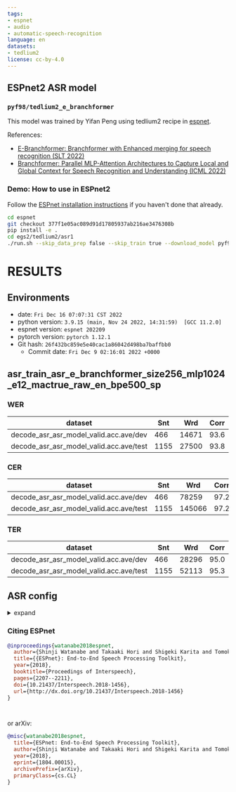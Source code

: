 ```yaml
---
tags:
- espnet
- audio
- automatic-speech-recognition
language: en
datasets:
- tedlium2
license: cc-by-4.0
---
```


## ESPnet2 ASR model 

### `pyf98/tedlium2_e_branchformer`

This model was trained by Yifan Peng using tedlium2 recipe in [espnet](https://github.com/espnet/espnet/).

References:
- [E-Branchformer: Branchformer with Enhanced merging for speech recognition (SLT 2022)](https://arxiv.org/abs/2210.00077)
- [Branchformer: Parallel MLP-Attention Architectures to Capture Local and Global Context for Speech Recognition and Understanding (ICML 2022)](https://proceedings.mlr.press/v162/peng22a.html)


### Demo: How to use in ESPnet2

Follow the [ESPnet installation instructions](https://espnet.github.io/espnet/installation.html)
if you haven't done that already.

```bash
cd espnet
git checkout 377f1e05ac089d91d17805937ab216ae3476308b
pip install -e .
cd egs2/tedlium2/asr1
./run.sh --skip_data_prep false --skip_train true --download_model pyf98/tedlium2_e_branchformer
```

<!-- Generated by scripts/utils/show_asr_result.sh -->
# RESULTS
## Environments
- date: `Fri Dec 16 07:07:31 CST 2022`
- python version: `3.9.15 (main, Nov 24 2022, 14:31:59)  [GCC 11.2.0]`
- espnet version: `espnet 202209`
- pytorch version: `pytorch 1.12.1`
- Git hash: `26f432bc859e5e40cac1a86042d498ba7baffbb0`
  - Commit date: `Fri Dec 9 02:16:01 2022 +0000`

## asr_train_asr_e_branchformer_size256_mlp1024_e12_mactrue_raw_en_bpe500_sp
### WER

|dataset|Snt|Wrd|Corr|Sub|Del|Ins|Err|S.Err|
|---|---|---|---|---|---|---|---|---|
|decode_asr_asr_model_valid.acc.ave/dev|466|14671|93.6|4.0|2.3|0.9|7.3|71.2|
|decode_asr_asr_model_valid.acc.ave/test|1155|27500|93.8|3.9|2.3|0.9|7.1|62.2|

### CER

|dataset|Snt|Wrd|Corr|Sub|Del|Ins|Err|S.Err|
|---|---|---|---|---|---|---|---|---|
|decode_asr_asr_model_valid.acc.ave/dev|466|78259|97.2|0.8|2.0|0.9|3.7|71.2|
|decode_asr_asr_model_valid.acc.ave/test|1155|145066|97.2|0.8|2.0|0.9|3.7|62.2|

### TER

|dataset|Snt|Wrd|Corr|Sub|Del|Ins|Err|S.Err|
|---|---|---|---|---|---|---|---|---|
|decode_asr_asr_model_valid.acc.ave/dev|466|28296|95.0|2.7|2.2|0.8|5.8|71.2|
|decode_asr_asr_model_valid.acc.ave/test|1155|52113|95.3|2.5|2.2|0.9|5.6|62.2|

## ASR config

<details><summary>expand</summary>

```
config: conf/tuning/train_asr_e_branchformer_size256_mlp1024_e12_mactrue.yaml
print_config: false
log_level: INFO
dry_run: false
iterator_type: sequence
output_dir: exp/asr_train_asr_e_branchformer_size256_mlp1024_e12_mactrue_raw_en_bpe500_sp
ngpu: 1
seed: 2022
num_workers: 6
num_att_plot: 3
dist_backend: nccl
dist_init_method: env://
dist_world_size: 2
dist_rank: 0
local_rank: 0
dist_master_addr: localhost
dist_master_port: 42299
dist_launcher: null
multiprocessing_distributed: true
unused_parameters: false
sharded_ddp: false
cudnn_enabled: true
cudnn_benchmark: false
cudnn_deterministic: true
collect_stats: false
write_collected_feats: false
max_epoch: 50
patience: null
val_scheduler_criterion:
- valid
- loss
early_stopping_criterion:
- valid
- loss
- min
best_model_criterion:
-   - valid
    - acc
    - max
keep_nbest_models: 10
nbest_averaging_interval: 0
grad_clip: 5.0
grad_clip_type: 2.0
grad_noise: false
accum_grad: 1
no_forward_run: false
resume: true
train_dtype: float32
use_amp: true
log_interval: null
use_matplotlib: true
use_tensorboard: true
create_graph_in_tensorboard: false
use_wandb: false
wandb_project: null
wandb_id: null
wandb_entity: null
wandb_name: null
wandb_model_log_interval: -1
detect_anomaly: false
pretrain_path: null
init_param: []
ignore_init_mismatch: false
freeze_param: []
num_iters_per_epoch: null
batch_size: 20
valid_batch_size: null
batch_bins: 50000000
valid_batch_bins: null
train_shape_file:
- exp/asr_stats_raw_en_bpe500_sp/train/speech_shape
- exp/asr_stats_raw_en_bpe500_sp/train/text_shape.bpe
valid_shape_file:
- exp/asr_stats_raw_en_bpe500_sp/valid/speech_shape
- exp/asr_stats_raw_en_bpe500_sp/valid/text_shape.bpe
batch_type: numel
valid_batch_type: null
fold_length:
- 80000
- 150
sort_in_batch: descending
sort_batch: descending
multiple_iterator: false
chunk_length: 500
chunk_shift_ratio: 0.5
num_cache_chunks: 1024
train_data_path_and_name_and_type:
-   - dump/raw/train_sp/wav.scp
    - speech
    - kaldi_ark
-   - dump/raw/train_sp/text
    - text
    - text
valid_data_path_and_name_and_type:
-   - dump/raw/dev/wav.scp
    - speech
    - kaldi_ark
-   - dump/raw/dev/text
    - text
    - text
allow_variable_data_keys: false
max_cache_size: 0.0
max_cache_fd: 32
valid_max_cache_size: null
optim: adam
optim_conf:
    lr: 0.002
    weight_decay: 1.0e-06
scheduler: warmuplr
scheduler_conf:
    warmup_steps: 15000
token_list:
- <blank>
- <unk>
- s
- ▁the
- t
- ▁a
- ▁and
- ▁to
- d
- e
- ▁of
- ''''
- n
- ing
- ▁in
- ▁i
- ▁that
- i
- a
- l
- p
- m
- y
- o
- ▁it
- ▁we
- c
- u
- ▁you
- ed
- ▁
- r
- ▁is
- re
- ▁this
- ar
- g
- ▁so
- al
- b
- ▁s
- or
- ▁f
- ▁c
- in
- k
- f
- ▁for
- ic
- er
- le
- ▁be
- ▁do
- ▁re
- ve
- ▁e
- ▁w
- ▁was
- es
- ▁they
- ly
- h
- ▁on
- v
- ▁are
- ri
- ▁have
- an
- ▁what
- ▁with
- ▁t
- w
- ur
- it
- ent
- ▁can
- ▁he
- ▁but
- ra
- ce
- ▁me
- ▁b
- ▁ma
- ▁p
- ll
- ▁st
- ▁one
- 'on'
- ▁about
- th
- ▁de
- en
- ▁all
- ▁not
- il
- ▁g
- ch
- at
- ▁there
- ▁mo
- ter
- ation
- tion
- ▁at
- ▁my
- ro
- ▁as
- te
- ▁le
- ▁con
- ▁like
- ▁people
- ▁or
- ▁an
- el
- ▁if
- ▁from
- ver
- ▁su
- ▁co
- ate
- ▁these
- ol
- ci
- ▁now
- ▁see
- ▁out
- ▁our
- ion
- ▁know
- ect
- ▁just
- as
- ▁ex
- ▁ch
- ▁d
- ▁when
- ▁very
- ▁think
- ▁who
- ▁because
- ▁go
- ▁up
- ▁us
- ▁pa
- ▁no
- ies
- ▁di
- ▁ho
- om
- ive
- ▁get
- id
- ▁o
- ▁hi
- un
- ▁how
- ▁by
- ir
- et
- ck
- ity
- ▁po
- ul
- ▁which
- ▁mi
- ▁some
- z
- ▁sp
- ▁un
- ▁going
- ▁pro
- ist
- ▁se
- ▁look
- ▁time
- ment
- de
- ▁more
- ▁had
- ng
- ▁would
- ge
- la
- ▁here
- ▁really
- x
- ▁your
- ▁them
- us
- me
- ▁en
- ▁two
- ▁k
- ▁li
- ▁world
- ne
- ow
- ▁way
- ▁want
- ▁work
- ▁don
- ▁lo
- ▁fa
- ▁were
- ▁their
- age
- vi
- ▁ha
- ac
- der
- est
- ▁bo
- am
- ▁other
- able
- ▁actually
- ▁sh
- ▁make
- ▁ba
- ▁la
- ine
- ▁into
- ▁where
- ▁could
- ▁comp
- ting
- ▁has
- ▁will
- ▁ne
- j
- ical
- ally
- ▁vi
- ▁things
- ▁te
- igh
- ▁say
- ▁years
- ers
- ▁ra
- ther
- ▁than
- ru
- ▁ro
- op
- ▁did
- ▁any
- ▁new
- ound
- ig
- ▁well
- mo
- ▁she
- ▁na
- ▁been
- he
- ▁thousand
- ▁car
- ▁take
- ▁right
- ▁then
- ▁need
- ▁start
- ▁hundred
- ▁something
- ▁over
- ▁com
- ia
- ▁kind
- um
- if
- ▁those
- ▁first
- ▁pre
- ta
- ▁said
- ize
- end
- ▁even
- ▁thing
- one
- ▁back
- ite
- ▁every
- ▁little
- ry
- ▁life
- ▁much
- ke
- ▁also
- ▁most
- ant
- per
- ▁three
- ▁come
- ▁lot
- ance
- ▁got
- ▁talk
- ▁per
- ▁inter
- ▁sa
- ▁use
- ▁mu
- ▁part
- ish
- ence
- ▁happen
- ▁bi
- ▁mean
- ough
- ▁qu
- ▁bu
- ▁day
- ▁ga
- ▁only
- ▁many
- ▁different
- ▁dr
- ▁th
- ▁show
- ful
- ▁down
- ated
- ▁good
- ▁tra
- ▁around
- ▁idea
- ▁human
- ous
- ▁put
- ▁through
- ▁five
- ▁why
- ▁change
- ▁real
- ff
- ible
- ▁fact
- ▁same
- ▁jo
- ▁live
- ▁year
- ▁problem
- ▁ph
- ▁four
- ▁give
- ▁big
- ▁tell
- ▁great
- ▁try
- ▁va
- ▁ru
- ▁system
- ▁six
- ▁plan
- ▁place
- ▁build
- ▁called
- ▁again
- ▁point
- ▁twenty
- ▁percent
- ▁nine
- ▁find
- ▁app
- ▁after
- ▁long
- ▁eight
- ▁imp
- ▁gene
- ▁design
- ▁today
- ▁should
- ▁made
- ious
- ▁came
- ▁learn
- ▁last
- ▁own
- way
- ▁turn
- ▁seven
- ▁high
- ▁question
- ▁person
- ▁brain
- ▁important
- ▁another
- ▁thought
- ▁trans
- ▁create
- ness
- ▁hu
- ▁power
- ▁act
- land
- ▁play
- ▁sort
- ▁old
- ▁before
- ▁course
- ▁understand
- ▁feel
- ▁might
- ▁each
- ▁million
- ▁better
- ▁together
- ▁ago
- ▁example
- ▁help
- ▁story
- ▁next
- ▁hand
- ▁school
- ▁water
- ▁develop
- ▁technology
- que
- ▁second
- ▁grow
- ▁still
- ▁cell
- ▁believe
- ▁number
- ▁small
- ▁between
- qui
- ▁data
- ▁become
- ▁america
- ▁maybe
- ▁space
- ▁project
- ▁organ
- ▁vo
- ▁children
- ▁book
- graph
- ▁open
- ▁fifty
- ▁picture
- ▁health
- ▁thirty
- ▁africa
- ▁reason
- ▁large
- ▁hard
- ▁computer
- ▁always
- ▁sense
- ▁money
- ▁women
- ▁everything
- ▁information
- ▁country
- ▁teach
- ▁energy
- ▁experience
- ▁food
- ▁process
- qua
- ▁interesting
- ▁future
- ▁science
- q
- '0'
- '5'
- '6'
- '9'
- '3'
- '8'
- '4'
- N
- A
- '7'
- S
- G
- F
- R
- L
- U
- E
- T
- H
- _
- B
- D
- J
- M
- ă
- ō
- ť
- '2'
- '-'
- '1'
- C
- <sos/eos>
init: null
input_size: null
ctc_conf:
    dropout_rate: 0.0
    ctc_type: builtin
    reduce: true
    ignore_nan_grad: null
    zero_infinity: true
joint_net_conf: null
use_preprocessor: true
token_type: bpe
bpemodel: data/en_token_list/bpe_unigram500/bpe.model
non_linguistic_symbols: null
cleaner: null
g2p: null
speech_volume_normalize: null
rir_scp: null
rir_apply_prob: 1.0
noise_scp: null
noise_apply_prob: 1.0
noise_db_range: '13_15'
short_noise_thres: 0.5
frontend: default
frontend_conf:
    n_fft: 512
    win_length: 400
    hop_length: 160
    fs: 16k
specaug: specaug
specaug_conf:
    apply_time_warp: true
    time_warp_window: 5
    time_warp_mode: bicubic
    apply_freq_mask: true
    freq_mask_width_range:
    - 0
    - 27
    num_freq_mask: 2
    apply_time_mask: true
    time_mask_width_ratio_range:
    - 0.0
    - 0.05
    num_time_mask: 5
normalize: global_mvn
normalize_conf:
    stats_file: exp/asr_stats_raw_en_bpe500_sp/train/feats_stats.npz
model: espnet
model_conf:
    ctc_weight: 0.3
    lsm_weight: 0.1
    length_normalized_loss: false
preencoder: null
preencoder_conf: {}
encoder: e_branchformer
encoder_conf:
    output_size: 256
    attention_heads: 4
    attention_layer_type: rel_selfattn
    pos_enc_layer_type: rel_pos
    rel_pos_type: latest
    cgmlp_linear_units: 1024
    cgmlp_conv_kernel: 31
    use_linear_after_conv: false
    gate_activation: identity
    num_blocks: 12
    dropout_rate: 0.1
    positional_dropout_rate: 0.1
    attention_dropout_rate: 0.1
    input_layer: conv2d
    layer_drop_rate: 0.0
    linear_units: 1024
    positionwise_layer_type: linear
    use_ffn: true
    macaron_ffn: true
    merge_conv_kernel: 31
postencoder: null
postencoder_conf: {}
decoder: transformer
decoder_conf:
    attention_heads: 4
    linear_units: 2048
    num_blocks: 6
    dropout_rate: 0.1
    positional_dropout_rate: 0.1
    self_attention_dropout_rate: 0.1
    src_attention_dropout_rate: 0.1
preprocessor: default
preprocessor_conf: {}
required:
- output_dir
- token_list
version: '202209'
distributed: true
```

</details>



### Citing ESPnet

```BibTex
@inproceedings{watanabe2018espnet,
  author={Shinji Watanabe and Takaaki Hori and Shigeki Karita and Tomoki Hayashi and Jiro Nishitoba and Yuya Unno and Nelson Yalta and Jahn Heymann and Matthew Wiesner and Nanxin Chen and Adithya Renduchintala and Tsubasa Ochiai},
  title={{ESPnet}: End-to-End Speech Processing Toolkit},
  year={2018},
  booktitle={Proceedings of Interspeech},
  pages={2207--2211},
  doi={10.21437/Interspeech.2018-1456},
  url={http://dx.doi.org/10.21437/Interspeech.2018-1456}
}




```

or arXiv:

```bibtex
@misc{watanabe2018espnet,
  title={ESPnet: End-to-End Speech Processing Toolkit}, 
  author={Shinji Watanabe and Takaaki Hori and Shigeki Karita and Tomoki Hayashi and Jiro Nishitoba and Yuya Unno and Nelson Yalta and Jahn Heymann and Matthew Wiesner and Nanxin Chen and Adithya Renduchintala and Tsubasa Ochiai},
  year={2018},
  eprint={1804.00015},
  archivePrefix={arXiv},
  primaryClass={cs.CL}
}
```
